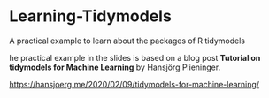 # Learning-Tidymodels
A practical example to learn about the packages of R tidymodels

he practical example in the slides is based on a blog post **Tutorial on tidymodels for Machine Learning** by Hansjörg Plieninger.

https://hansjoerg.me/2020/02/09/tidymodels-for-machine-learning/